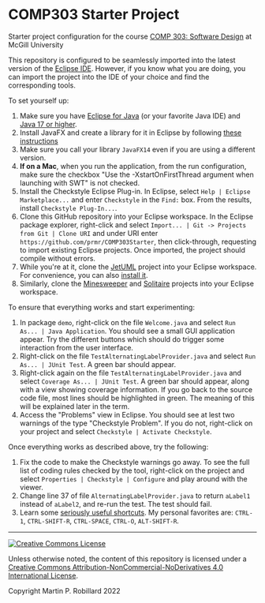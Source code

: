 # COMP303 Starter Project

Starter project configuration for the course [COMP 303: Software Design](https://github.com/prmr/COMP303)  at McGill University

This repository is configured to be seamlessly imported into the latest version of the [Eclipse IDE](https://www.eclipse.org/). However, if you know what you are doing, you can import the project into the IDE of your choice and find the corresponding tools.

To set yourself up:

1. Make sure you have [Eclipse for Java](https://www.eclipse.org/) (or your favorite Java IDE) and [Java 17 or higher](https://jdk.java.net/).
2. Install JavaFX and create a library for it in Eclipse by following [these instructions](https://openjfx.io/openjfx-docs/#IDE-Eclipse)
3. Make sure you call your library `JavaFX14` even if you are using a different version.
4. **If on a Mac**, when you run the application, from the run configuration, make sure the checkbox "Use the -XstartOnFirstThread argument when launching with SWT" is not checked. 
5. Install the Checkstyle Eclipse Plug-in. In Eclipse, select `Help | Eclipse Marketplace...` and enter `Checkstyle` in the `Find:` box. From the results, install `Checkstyle Plug-In...`.
6. Clone this GitHub repository into your Eclipse workspace. In the Eclipse package explorer, right-click and select `Import... | Git -> Projects from Git | Clone URI` and under URI enter `https://github.com/prmr/COMP303Starter`, then click-through, requesting to import existing Eclipse projects. Once imported, the project should compile without errors.
7. While you're at it, clone the [JetUML](https://github.com/prmr/JetUML) project into your Eclipse workspace. For convenience, you can also [install it](https://github.com/prmr/JetUML/blob/master/docs/install.md).
8. Similarly, clone the [Minesweeper](https://github.com/prmr/Minesweeper) and [Solitaire](https://github.com/prmr/Solitaire) projects into your Eclipse workspace.

To ensure that everything works and start experimenting:

1. In package `demo`, right-click on the file `Welcome.java` and select `Run As... | Java Application`. You should see a small GUI application appear. Try the different buttons which should do trigger some interaction from the user interface.
2. Right-click on the file `TestAlternatingLabelProvider.java` and select `Run As... | JUnit Test`. A green bar should appear.
3. Right-click again on the file `TestAlternatingLabelProvider.java` and select `Coverage As... | JUnit Test`. A green bar should appear, along with a view showing coverage information. If you go back to the source code file, most lines should be highlighted in green. The meaning of this will be explained later in the term.
4. Access the "Problems" view in Eclipse. You should see at lest two warnings of the type "Checkstyle Problem". If you do not, right-click on your project and select `Checkstyle | Activate Checkstyle`.

Once everything works as described above, try the following:

1. Fix the code to make the Checkstyle warnings go away. To see the full list of coding rules checked by the tool, right-click on the project and select `Properties | Checkstyle | Configure` and play around with the viewer.
2. Change line 37 of file `AlternatingLabelProvider.java` to return `aLabel1` instead of `aLabel2`, and re-run the test. The test should fail.
3. Learn some [seriously useful shortcuts](http://www.vogella.com/tutorials/EclipseShortcuts/article.html). My personal favorites are: `CTRL-1`, `CTRL-SHIFT-R`, `CTRL-SPACE`, `CTRL-O`, `ALT-SHIFT-R`.

---

<a rel="license" href="http://creativecommons.org/licenses/by-nc-nd/4.0/"><img alt="Creative Commons License" style="border-width:0" src="https://i.creativecommons.org/l/by-nc-nd/4.0/88x31.png" /></a>

Unless otherwise noted, the content of this repository is licensed under a <a rel="license" href="http://creativecommons.org/licenses/by-nc-nd/4.0/">Creative Commons Attribution-NonCommercial-NoDerivatives 4.0 International License</a>. 

Copyright Martin P. Robillard 2022
